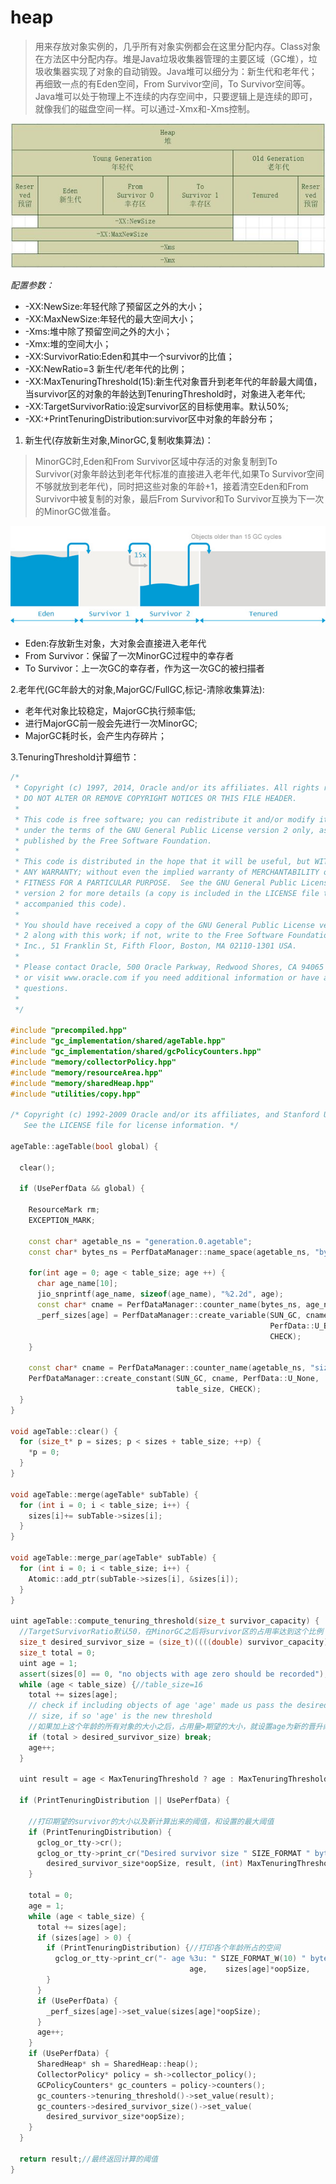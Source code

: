 # heap
> 用来存放对象实例的，几乎所有对象实例都会在这里分配内存。Class对象在方法区中分配内存。堆是Java垃圾收集器管理的主要区域（GC堆），垃圾收集器实现了对象的自动销毁。Java堆可以细分为：新生代和老年代；再细致一点的有Eden空间，From Survivor空间，To Survivor空间等。Java堆可以处于物理上不连续的内存空间中，只要逻辑上是连续的即可，就像我们的磁盘空间一样。可以通过-Xmx和-Xms控制。

![heap](imgs/heap_detail.jpeg)

*配置参数：*

- -XX:NewSize:年轻代除了预留区之外的大小；
- -XX:MaxNewSize:年轻代的最大空间大小；
- -Xms:堆中除了预留空间之外的大小；
- -Xmx:堆的空间大小；
- -XX:SurvivorRatio:Eden和其中一个survivor的比值；
- -XX:NewRatio=3 新生代/老年代的比例；
- -XX:MaxTenuringThreshold(15):新生代对象晋升到老年代的年龄最大阈值，当survivor区的对象的年龄达到TenuringThreshold时，对象进入老年代;
- -XX:TargetSurvivorRatio:设定survivor区的目标使用率。默认50%;
- -XX:+PrintTenuringDistribution:survivor区中对象的年龄分布；
 

1. 新生代(存放新生对象,MinorGC,复制收集算法)：
	
> MinorGC时,Eden和From Survivor区域中存活的对象复制到To Survivor(对象年龄达到老年代标准的直接进入老年代,如果To Survivor空间不够就放到老年代)，同时把这些对象的年龄+1，接着清空Eden和From Survivor中被复制的对象，最后From Survivor和To Survivor互换为下一次的MinorGC做准备。

![minorgc](imgs/MinorGC.jpg)

- Eden:存放新生对象，大对象会直接进入老年代
- From Survivor：保留了一次MinorGC过程中的幸存者
- To Survivor：上一次GC的幸存者，作为这一次GC的被扫描者

2.老年代(GC年龄大的对象,MajorGC/FullGC,标记-清除收集算法):

- 老年代对象比较稳定，MajorGC执行频率低;
- 进行MajorGC前一般会先进行一次MinorGC;
- MajorGC耗时长，会产生内存碎片；

3.TenuringThreshold计算细节：

```cpp
/*
 * Copyright (c) 1997, 2014, Oracle and/or its affiliates. All rights reserved.
 * DO NOT ALTER OR REMOVE COPYRIGHT NOTICES OR THIS FILE HEADER.
 *
 * This code is free software; you can redistribute it and/or modify it
 * under the terms of the GNU General Public License version 2 only, as
 * published by the Free Software Foundation.
 *
 * This code is distributed in the hope that it will be useful, but WITHOUT
 * ANY WARRANTY; without even the implied warranty of MERCHANTABILITY or
 * FITNESS FOR A PARTICULAR PURPOSE.  See the GNU General Public License
 * version 2 for more details (a copy is included in the LICENSE file that
 * accompanied this code).
 *
 * You should have received a copy of the GNU General Public License version
 * 2 along with this work; if not, write to the Free Software Foundation,
 * Inc., 51 Franklin St, Fifth Floor, Boston, MA 02110-1301 USA.
 *
 * Please contact Oracle, 500 Oracle Parkway, Redwood Shores, CA 94065 USA
 * or visit www.oracle.com if you need additional information or have any
 * questions.
 *
 */

#include "precompiled.hpp"
#include "gc_implementation/shared/ageTable.hpp"
#include "gc_implementation/shared/gcPolicyCounters.hpp"
#include "memory/collectorPolicy.hpp"
#include "memory/resourceArea.hpp"
#include "memory/sharedHeap.hpp"
#include "utilities/copy.hpp"

/* Copyright (c) 1992-2009 Oracle and/or its affiliates, and Stanford University.
   See the LICENSE file for license information. */

ageTable::ageTable(bool global) {

  clear();

  if (UsePerfData && global) {

    ResourceMark rm;
    EXCEPTION_MARK;

    const char* agetable_ns = "generation.0.agetable";
    const char* bytes_ns = PerfDataManager::name_space(agetable_ns, "bytes");

    for(int age = 0; age < table_size; age ++) {
      char age_name[10];
      jio_snprintf(age_name, sizeof(age_name), "%2.2d", age);
      const char* cname = PerfDataManager::counter_name(bytes_ns, age_name);
      _perf_sizes[age] = PerfDataManager::create_variable(SUN_GC, cname,
                                                          PerfData::U_Bytes,
                                                          CHECK);
    }

    const char* cname = PerfDataManager::counter_name(agetable_ns, "size");
    PerfDataManager::create_constant(SUN_GC, cname, PerfData::U_None,
                                     table_size, CHECK);
  }
}

void ageTable::clear() {
  for (size_t* p = sizes; p < sizes + table_size; ++p) {
    *p = 0;
  }
}

void ageTable::merge(ageTable* subTable) {
  for (int i = 0; i < table_size; i++) {
    sizes[i]+= subTable->sizes[i];
  }
}

void ageTable::merge_par(ageTable* subTable) {
  for (int i = 0; i < table_size; i++) {
    Atomic::add_ptr(subTable->sizes[i], &sizes[i]);
  }
}

uint ageTable::compute_tenuring_threshold(size_t survivor_capacity) {
  //TargetSurvivorRatio默认50，在MinorGC之后将survivor区的占用率达到这个比例
  size_t desired_survivor_size = (size_t)((((double) survivor_capacity)*TargetSurvivorRatio)/100);
  size_t total = 0;
  uint age = 1;
  assert(sizes[0] == 0, "no objects with age zero should be recorded");
  while (age < table_size) {//table_size=16
    total += sizes[age];
    // check if including objects of age 'age' made us pass the desired
    // size, if so 'age' is the new threshold
    //如果加上这个年龄的所有对象的大小之后，占用量>期望的大小，就设置age为新的晋升阈值
    if (total > desired_survivor_size) break;
    age++;
  }

  uint result = age < MaxTenuringThreshold ? age : MaxTenuringThreshold;

  if (PrintTenuringDistribution || UsePerfData) {

    //打印期望的survivor的大小以及新计算出来的阈值，和设置的最大阈值
    if (PrintTenuringDistribution) {
      gclog_or_tty->cr();
      gclog_or_tty->print_cr("Desired survivor size " SIZE_FORMAT " bytes, new threshold %u (max %u)",
        desired_survivor_size*oopSize, result, (int) MaxTenuringThreshold);
    }

    total = 0;
    age = 1;
    while (age < table_size) {
      total += sizes[age];
      if (sizes[age] > 0) {
        if (PrintTenuringDistribution) {//打印各个年龄所占的空间
          gclog_or_tty->print_cr("- age %3u: " SIZE_FORMAT_W(10) " bytes, " SIZE_FORMAT_W(10) " total",
                                        age,    sizes[age]*oopSize,          total*oopSize);
        }
      }
      if (UsePerfData) {
        _perf_sizes[age]->set_value(sizes[age]*oopSize);
      }
      age++;
    }
    if (UsePerfData) {
      SharedHeap* sh = SharedHeap::heap();
      CollectorPolicy* policy = sh->collector_policy();
      GCPolicyCounters* gc_counters = policy->counters();
      gc_counters->tenuring_threshold()->set_value(result);
      gc_counters->desired_survivor_size()->set_value(
        desired_survivor_size*oopSize);
    }
  }

  return result;//最终返回计算的阈值
}

```



